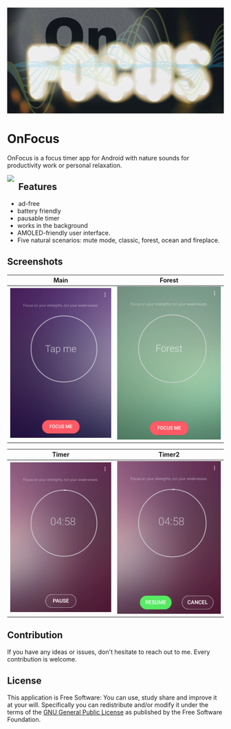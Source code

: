 ![Logo](https://github.com/m7grey/OnFocusApp/blob/master/screenshots/Onfocus1024.png?raw=true "Logo")

# OnFocus

OnFocus is a focus timer app for Android with nature sounds for productivity work or personal relaxation.

[<img src="https://upload.wikimedia.org/wikipedia/commons/thumb/c/cd/Get_it_on_Google_play.svg/500px-Get_it_on_Google_play.svg.png" style="float: left; padding-right: 10px;" height="70">](https://play.google.com/store/apps/details?id=com.serktech.onfocus)

## Features

* ad-free
* battery friendly
* pausable timer
* works in the background
* AMOLED-friendly user interface.
* Five natural scenarios: mute mode, classic, forest, ocean and fireplace.


## Screenshots
| Main | Forest |
|:-:|:-:|
| ![First](https://github.com/m7grey/OnFocusApp/blob/master/screenshots/2017-12-11_21-00-19.png?raw=true) | ![Sec](https://github.com/m7grey/OnFocusApp/blob/master/screenshots/2017-12-11_21-00-37.png?raw=true) |

| Timer | Timer2 |
|:-:|:-:|
| ![Third](https://github.com/m7grey/OnFocusApp/blob/master/screenshots/2017-12-11_21-01-09.png?raw=true) | ![Fourth](https://github.com/m7grey/OnFocusApp/blob/master/screenshots/2017-12-11_21-01-18.png?raw=true) |


## Contribution
If you have any ideas or issues, don't hesitate to reach out to me. Every contribution is welcome.


## License

This application is Free Software: You can use, study share and improve it at your
will. Specifically you can redistribute and/or modify it under the terms of the
[GNU General Public License](https://www.gnu.org/licenses/gpl.html) as
published by the Free Software Foundation.

